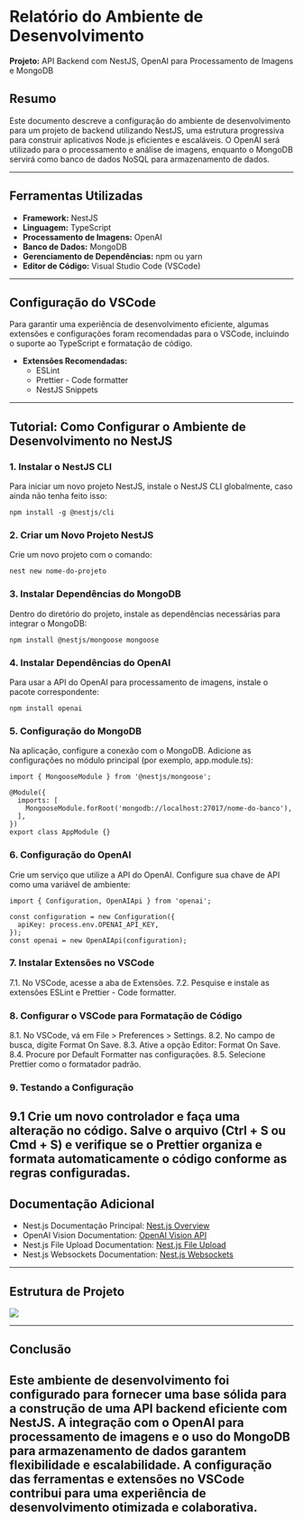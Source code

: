# Relatório do Ambiente de Desenvolvimento

**Projeto:** API Backend com NestJS, OpenAI para Processamento de Imagens e MongoDB

## Resumo
Este documento descreve a configuração do ambiente de desenvolvimento para um projeto de backend utilizando NestJS, uma estrutura progressiva para construir aplicativos Node.js eficientes e escaláveis. O OpenAI será utilizado para o processamento e análise de imagens, enquanto o MongoDB servirá como banco de dados NoSQL para armazenamento de dados.

---

## Ferramentas Utilizadas

- **Framework:** NestJS
- **Linguagem:** TypeScript
- **Processamento de Imagens:** OpenAI
- **Banco de Dados:** MongoDB
- **Gerenciamento de Dependências:** npm ou yarn
- **Editor de Código:** Visual Studio Code (VSCode)

---

## Configuração do VSCode

Para garantir uma experiência de desenvolvimento eficiente, algumas extensões e configurações foram recomendadas para o VSCode, incluindo o suporte ao TypeScript e formatação de código.

- **Extensões Recomendadas:**
  - ESLint
  - Prettier - Code formatter
  - NestJS Snippets

---

## Tutorial: Como Configurar o Ambiente de Desenvolvimento no NestJS

### 1. Instalar o NestJS CLI
Para iniciar um novo projeto NestJS, instale o NestJS CLI globalmente, caso ainda não tenha feito isso:

```
npm install -g @nestjs/cli
```

### 2. Criar um Novo Projeto NestJS
Crie um novo projeto com o comando:

```
nest new nome-do-projeto
```
### 3. Instalar Dependências do MongoDB
Dentro do diretório do projeto, instale as dependências necessárias para integrar o MongoDB:

```
npm install @nestjs/mongoose mongoose
``` 
### 4. Instalar Dependências do OpenAI
Para usar a API do OpenAI para processamento de imagens, instale o pacote correspondente:

```
npm install openai
```

### 5. Configuração do MongoDB
Na aplicação, configure a conexão com o MongoDB. Adicione as configurações no módulo principal (por exemplo, app.module.ts):

```
import { MongooseModule } from '@nestjs/mongoose';

@Module({
  imports: [
    MongooseModule.forRoot('mongodb://localhost:27017/nome-do-banco'),
  ],
})
export class AppModule {}
```

### 6. Configuração do OpenAI
Crie um serviço que utilize a API do OpenAI. Configure sua chave de API como uma variável de ambiente:

```
import { Configuration, OpenAIApi } from 'openai';

const configuration = new Configuration({
  apiKey: process.env.OPENAI_API_KEY,
});
const openai = new OpenAIApi(configuration);
``` 
### 7. Instalar Extensões no VSCode
7.1. No VSCode, acesse a aba de Extensões.
7.2. Pesquise e instale as extensões ESLint e Prettier - Code formatter.

### 8. Configurar o VSCode para Formatação de Código
8.1. No VSCode, vá em File > Preferences > Settings.
8.2. No campo de busca, digite Format On Save.
8.3. Ative a opção Editor: Format On Save.
8.4. Procure por Default Formatter nas configurações.
8.5. Selecione Prettier como o formatador padrão.

### 9. Testando a Configuração

9.1 Crie um novo controlador e faça uma alteração no código. Salve o arquivo (Ctrl + S ou Cmd + S) e verifique se o Prettier organiza e formata automaticamente o código conforme as regras configuradas.
---

## Documentação Adicional
- Nest.js Documentação Principal: [Nest.js Overview](https://docs.nestjs.com/first-steps)
- OpenAI Vision Documentation: [OpenAI Vision API](https://platform.openai.com/docs/guides/vision)
- Nest.js File Upload Documentation: [Nest.js File Upload](https://docs.nestjs.com/techniques/file-upload)
- Nest.js Websockets Documentation: [Nest.js Websockets](https://docs.nestjs.com/websockets/gateways)

---
## Estrutura de Projeto
<img src="https://github.com/TAI-II/PaySplit/blob/main/7.%20Fotos/image4.png">

---
## Conclusão

Este ambiente de desenvolvimento foi configurado para fornecer uma base sólida para a construção de uma API backend eficiente com NestJS. A integração com o OpenAI para processamento de imagens e o uso do MongoDB para armazenamento de dados garantem flexibilidade e escalabilidade. A configuração das ferramentas e extensões no VSCode contribui para uma experiência de desenvolvimento otimizada e colaborativa.
---